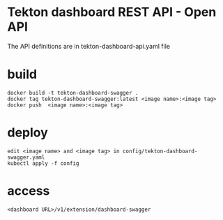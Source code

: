 # Tekton dashboard REST API - Open API

The API definitions are in tekton-dashboard-api.yaml file

# build
```
docker build -t tekton-dashboard-swagger .
docker tag tekton-dashboard-swagger:latest <image name>:<image tag>
docker push  <image name>:<image tag>
```
# deploy 
```
edit <image name> and <image tag> in config/tekton-dashboard-swagger.yaml
kubectl apply -f config
```
# access
```
<dashboard URL>/v1/extension/dashboard-swagger
```